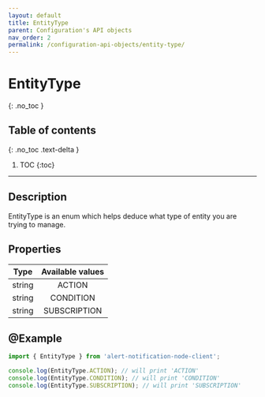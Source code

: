 ```yaml
---
layout: default
title: EntityType
parent: Configuration's API objects
nav_order: 2
permalink: /configuration-api-objects/entity-type/
---
```


# EntityType
{: .no_toc }

## Table of contents
{: .no_toc .text-delta }

1. TOC
{:toc}

---

## Description

EntityType is an enum which helps deduce what type of entity you are trying to manage.

## Properties

| Type  | Available values |
|:-----:|:----------------:|
|string |     ACTION       |
|string |    CONDITION     |
|string |   SUBSCRIPTION   |

## @Example

```js
import { EntityType } from 'alert-notification-node-client';

console.log(EntityType.ACTION); // will print 'ACTION'
console.log(EntityType.CONDITION); // will print 'CONDITION'
console.log(EntityType.SUBSCRIPTION); // will print 'SUBSCRIPTION'
```
